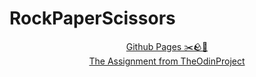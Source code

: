 # RockPaperScissors
<p align="center">
    <a href="https://callmehallo.github.io/RockPaperScissors/" target="_blank">Github Pages ✂️🪨🧻</a>  <br>
    <a href="https://www.theodinproject.com/paths/foundations/courses/foundations/lessons/rock-paper-scissors" target="_blank">The Assignment from TheOdinProject</a>
    </p>
